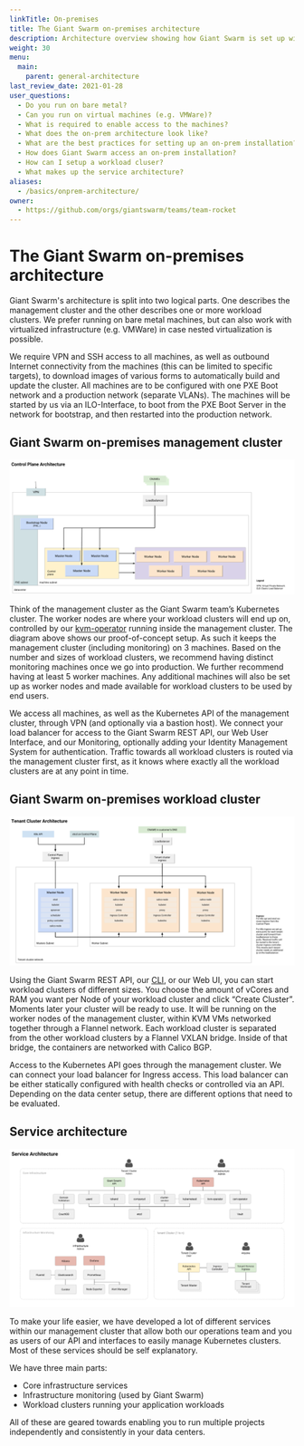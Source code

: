 ```yaml
---
linkTitle: On-premises
title: The Giant Swarm on-premises architecture
description: Architecture overview showing how Giant Swarm is set up within a customer data center on bare metal or virtual machines, using KVM as a virtualization layer.
weight: 30
menu:
  main:
    parent: general-architecture
last_review_date: 2021-01-28
user_questions:
  - Do you run on bare metal?
  - Can you run on virtual machines (e.g. VMWare)?
  - What is required to enable access to the machines?
  - What does the on-prem architecture look like?
  - What are the best practices for setting up an on-prem installation?
  - How does Giant Swarm access an on-prem installation?
  - How can I setup a workload cluser?
  - What makes up the service architecture?
aliases:
  - /basics/onprem-architecture/
owner:
  - https://github.com/orgs/giantswarm/teams/team-rocket
---
```


# The Giant Swarm on-premises architecture

Giant Swarm's architecture is split into two logical parts. One describes the management cluster and the other describes one or more workload clusters. We prefer running on bare metal machines, but can also work with virtualized infrastructure (e.g. VMWare) in case nested virtualization is possible.

We require VPN and SSH access to all machines, as well as outbound Internet connectivity from the machines (this can be limited to specific targets), to download images of various forms to automatically build and update the cluster. All machines are to be configured with one PXE Boot network and a production network (separate VLANs). The machines will be started by us via an ILO-Interface, to boot from the PXE Boot Server in the network for bootstrap, and then restarted into the production network.

## Giant Swarm on-premises management cluster

![On-premises Control Plane architecture](architecture-onprem-control-plane.png)

Think of the management cluster as the Giant Swarm team’s Kubernetes cluster. The worker nodes are where your workload clusters will end up on, controlled by our [kvm-operator](https://github.com/giantswarm/kvm-operator/) running inside the management cluster. The diagram above shows our proof-of-concept setup. As such it keeps the management cluster (including monitoring) on 3 machines. Based on the number and sizes of workload clusters, we recommend having distinct monitoring machines once we go into production. We further recommend having at least 5 worker machines. Any additional machines will also be set up as worker nodes and made available for workload clusters to be used by end users.

We access all machines, as well as the Kubernetes API of the management cluster, through VPN (and optionally via a bastion host). We connect your load balancer for access to the Giant Swarm REST API, our Web User Interface, and our Monitoring, optionally adding your Identity Management System for authentication. Traffic towards all workload clusters is routed via the management cluster first, as it knows where exactly all the workload clusters are at any point in time.

## Giant Swarm on-premises workload cluster

![On-premises workload cluster architecture](architecture-onprem-tenant-cluster.png)

Using the Giant Swarm REST API, our [CLI](https://github.com/giantswarm/gsctl), or our Web UI, you can start workload clusters of different sizes. You choose the amount of vCores and RAM you want per Node of your workload cluster and click “Create Cluster”. Moments later your cluster will be ready to use. It will be running on the worker nodes of the management cluster, within KVM VMs networked together through a Flannel network. Each workload cluster is separated from the other workload clusters by a Flannel VXLAN bridge. Inside of that bridge, the containers are networked with Calico BGP.

Access to the Kubernetes API goes through the management cluster. We can connect your load balancer for Ingress access. This load balancer can be either statically configured with health checks or controlled via an API. Depending on the data center setup, there are different options that need to be evaluated.

## Service architecture

![Service Architecture](architecture-onprem-services.png)

To make your life easier, we have developed a lot of different services within our management cluster that allow both our operations team and you as users of our API and interfaces to easily manage Kubernetes clusters. Most of these services should be self explanatory.

We have three main parts:

* Core infrastructure services
* Infrastructure monitoring (used by Giant Swarm)
* Workload clusters running your application workloads

All of these are geared towards enabling you to run multiple projects independently and consistently in your data centers.
